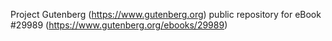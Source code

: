 Project Gutenberg (https://www.gutenberg.org) public repository for eBook #29989 (https://www.gutenberg.org/ebooks/29989)
